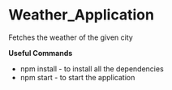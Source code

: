 # Weather_Application

Fetches the weather of the given city

**Useful Commands**

- npm install - to install all the dependencies
- npm start - to start the application
